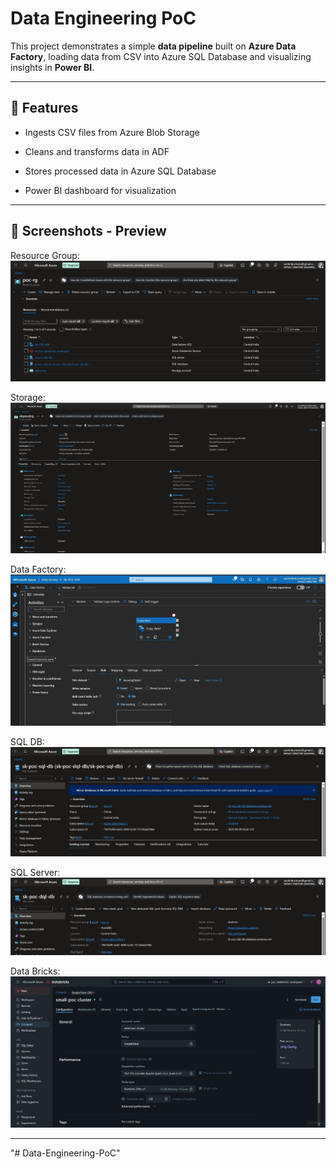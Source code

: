 # Data Engineering PoC

This project demonstrates a simple **data pipeline** built on **Azure Data Factory**, loading data from CSV into Azure SQL Database and visualizing insights in **Power BI**.

---

## 🚀 Features

- Ingests CSV files from Azure Blob Storage

- Cleans and transforms data in ADF

- Stores processed data in Azure SQL Database

- Power BI dashboard for visualization

---

## 📸 Screenshots - Preview

Resource Group:
![Resource Group](./images/01_resource_group.jpeg)

Storage:
![Storage](./images/02_storage.jpeg)

Data Factory:
![Data Factory](./images/03_data_factory.jpeg)

SQL DB:
![SQL DB](./images/04_sql_db.jpeg)

SQL Server:
![SQL Server](./images/05_sql_server.jpeg)

Data Bricks:
![Data Bricks](./images/06_databricks_worker_cluster.jpeg)

---

"# Data-Engineering-PoC"